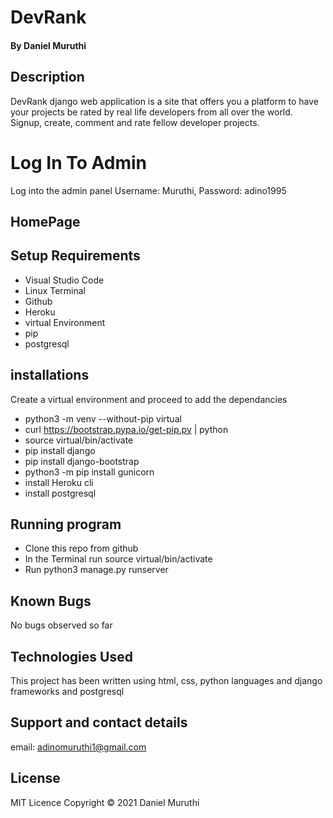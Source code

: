 # DevRank


#### By **Daniel Muruthi**

## Description

DevRank django web application is a site that offers you a platform to have your projects be rated by real life developers from all over the world. Signup, create, comment and rate fellow developer projects.

# Log In To Admin
Log into the admin panel
Username: Muruthi, 
Password: adino1995

## HomePage


## Setup Requirements

- Visual Studio Code
- Linux Terminal
- Github
- Heroku
- virtual Environment
- pip
- postgresql

## installations

Create a virtual environment and proceed to add the dependancies

- python3 -m venv --without-pip virtual
- curl https://bootstrap.pypa.io/get-pip.py | python
- source virtual/bin/activate
- pip install django
- pip install django-bootstrap
- python3 -m  pip install gunicorn
- install Heroku cli
- install postgresql


## Running program

- Clone this repo from github
- In the Terminal run source virtual/bin/activate
- Run python3 manage.py runserver

## Known Bugs

No bugs observed so far


## Technologies Used

This project has been written using html, css, python languages and django frameworks and postgresql



## Support and contact details

email: adinomuruthi1@gmail.com

## License

MIT Licence Copyright © 2021 Daniel Muruthi

